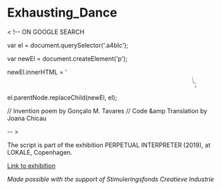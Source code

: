 # Exhausting_Dance

< !--   ON GOOGLE SEARCH

  var el = document.querySelector('.a4bIc');
  
  var newEl = document.createElement('p');
  
  newEl.innerHTML = '<marquee style="font-size=22pt" direction="left" width="430" height="25" scrolldelay="180">Inventing Rest. It is not an interruption. It is not the stop. It is continuity. The Movement continues to the Rest that continues. For the Movement that continues to rest that continues still towards the Movement. Inventing motion at rest, inventing rest in the movement.</marquee>';
  
  el.parentNode.replaceChild(newEl, el);
  
  // Invention poem by Gonçalo M. Tavares 
  // Code &amp Translation by Joana Chicau

-- >


The script is part of the exhibition PERPETUAL INTERPRETER (2019), at LOKALE, Copenhagen.

[Link to exhibition](http://interpreter.works/Chicau)

_Made possible with the support of Stimuleringsfonds Creatieve Industrie_
